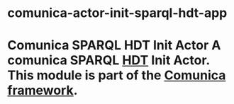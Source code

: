 # comunica-actor-init-sparql-hdt-app
# Comunica SPARQL HDT Init Actor A comunica SPARQL [HDT](http://www.rdfhdt.org/) Init Actor.  This module is part of the [Comunica framework](https://github.com/comunica/comunica).

